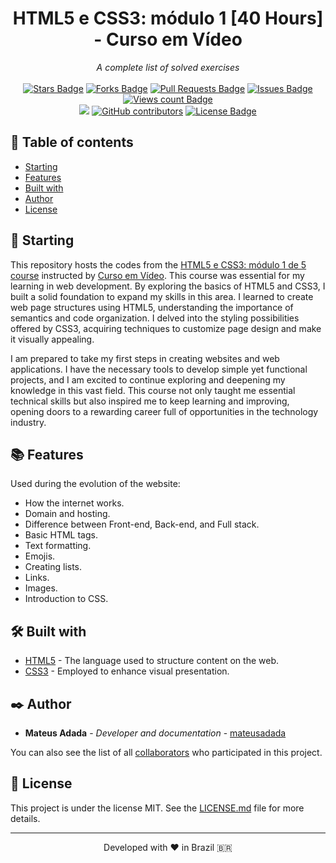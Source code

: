 <h1 align="center">HTML5 e CSS3: módulo 1 [40 Hours] - Curso em Vídeo</h1>
<div align="center"><i>A complete list of solved exercises</i><br><br>
<a href="https://github.com/mateusadada/html5-css3-modulo1-cursoemvideo/stargazers"><img src="https://img.shields.io/github/stars/mateusadada/html5-css3-modulo1-cursoemvideo" alt="Stars Badge"/></a>
<a href="https://github.com/mateusadada/html5-css3-modulo1-cursoemvideo/network/members"><img src="https://img.shields.io/github/forks/mateusadada/html5-css3-modulo1-cursoemvideo" alt="Forks Badge"/></a>
<a href="https://github.com/mateusadada/html5-css3-modulo1-cursoemvideo/pulls"><img src="https://img.shields.io/github/issues-pr/mateusadada/html5-css3-modulo1-cursoemvideo" alt="Pull Requests Badge"/></a>
<a href="https://github.com/mateusadada/html5-css3-modulo1-cursoemvideo/issues"><img src="https://img.shields.io/github/issues/mateusadada/html5-css3-modulo1-cursoemvideo" alt="Issues Badge"/></a>
<a href="https://github.com/mateusadada/html5-css3-modulo1-cursoemvideo"><img src="https://komarev.com/ghpvc/?username=html5-css3-modulo1-cursoemvideo&color=447ff7&label=views" alt="Views count Badge"/></a>
<br><a href="https://mateusadada.github.io/html5-css3-modulo1-cursoemvideo" target="blank"><img src="https://img.shields.io/website?url=https%3A%2F%2Fmateusadada.github.io%2Fhtml5-css3-modulo1-cursoemvideo" /></a>
<a href="https://github.com/mateusadada/html5-css3-modulo1-cursoemvideo/graphs/contributors"><img alt="GitHub contributors" src="https://img.shields.io/github/contributors/mateusadada/html5-css3-modulo1-cursoemvideo?color=2b9348"></a>
<a href="https://github.com/mateusadada/html5-css3-modulo1-cursoemvideo/blob/main/LICENSE"><img src="https://img.shields.io/github/license/mateusadada/html5-css3-modulo1-cursoemvideo?color=2b9348" alt="License Badge"/></a>
</div>

## 📜 Table of contents

- [Starting](#-starting)
- [Features](#-features)
- [Built with](#️-built-with)
- [Author](#️-author)
- [License](#-license)

## 🚀 Starting

This repository hosts the codes from the [HTML5 e CSS3: módulo 1 de 5 course](https://www.cursoemvideo.com/curso/html5-css3-modulo1/) instructed by [Curso em Vídeo](https://www.cursoemvideo.com/). This course was essential for my learning in web development. By exploring the basics of HTML5 and CSS3, I built a solid foundation to expand my skills in this area. I learned to create web page structures using HTML5, understanding the importance of semantics and code organization. I delved into the styling possibilities offered by CSS3, acquiring techniques to customize page design and make it visually appealing.

I am prepared to take my first steps in creating websites and web applications. I have the necessary tools to develop simple yet functional projects, and I am excited to continue exploring and deepening my knowledge in this vast field. This course not only taught me essential technical skills but also inspired me to keep learning and improving, opening doors to a rewarding career full of opportunities in the technology industry.

## 📚 Features

Used during the evolution of the website:

- How the internet works.
- Domain and hosting.
- Difference between Front-end, Back-end, and Full stack.
- Basic HTML tags.
- Text formatting.
- Emojis.
- Creating lists.
- Links.
- Images.
- Introduction to CSS.

## 🛠️ Built with

* [HTML5](https://en.wikipedia.org/wiki/HTML5) - The language used to structure content on the web.
* [CSS3](https://en.wikipedia.org/wiki/CSS) - Employed to enhance visual presentation.

## ✒️ Author

* **Mateus Adada** - *Developer and documentation* - [mateusadada](https://github.com/mateusadada)

You can also see the list of all [collaborators](https://github.com/mateusadada/html5-css3-modulo1-cursoemvideo/graphs/contributors) who participated in this project.

## 📄 License

This project is under the license MIT. See the [LICENSE.md](https://github.com/mateusadada/html5-css3-modulo1-cursoemvideo/blob/main/LICENSE) file for more details.

<hr><p align="center">Developed with ❤️ in Brazil 🇧🇷</p>
